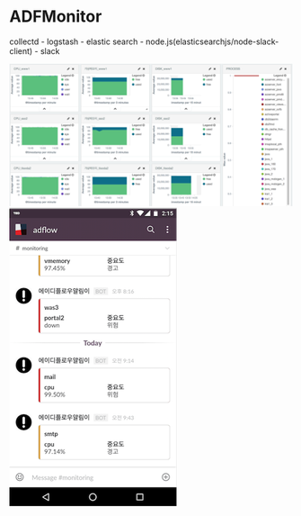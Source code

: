 # ADFMonitor
collectd - logstash - elastic search - node.js(elasticsearchjs/node-slack-client) - slack

![ADFMonitor](https://raw.githubusercontent.com/nadir93/ADFMonitor/master/res/screenshot.png)
![slack_screenshot](https://raw.githubusercontent.com/nadir93/ADFMonitor/master/res/screenshot_slack.png)
